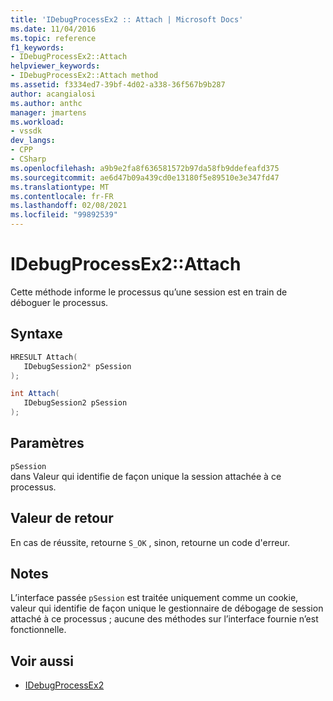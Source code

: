 ```yaml
---
title: 'IDebugProcessEx2 :: Attach | Microsoft Docs'
ms.date: 11/04/2016
ms.topic: reference
f1_keywords:
- IDebugProcessEx2::Attach
helpviewer_keywords:
- IDebugProcessEx2::Attach method
ms.assetid: f3334ed7-39bf-4d02-a338-36f567b9b287
author: acangialosi
ms.author: anthc
manager: jmartens
ms.workload:
- vssdk
dev_langs:
- CPP
- CSharp
ms.openlocfilehash: a9b9e2fa8f636581572b97da58fb9ddefeafd375
ms.sourcegitcommit: ae6d47b09a439cd0e13180f5e89510e3e347fd47
ms.translationtype: MT
ms.contentlocale: fr-FR
ms.lasthandoff: 02/08/2021
ms.locfileid: "99892539"
---
```

# <a name="idebugprocessex2attach"></a>IDebugProcessEx2::Attach
Cette méthode informe le processus qu’une session est en train de déboguer le processus.

## <a name="syntax"></a>Syntaxe

```cpp
HRESULT Attach( 
   IDebugSession2* pSession
);
```

```csharp
int Attach(
   IDebugSession2 pSession
);
```

## <a name="parameters"></a>Paramètres
`pSession`\
dans Valeur qui identifie de façon unique la session attachée à ce processus.

## <a name="return-value"></a>Valeur de retour
 En cas de réussite, retourne `S_OK` , sinon, retourne un code d'erreur.

## <a name="remarks"></a>Notes
 L’interface passée `pSession` est traitée uniquement comme un cookie, valeur qui identifie de façon unique le gestionnaire de débogage de session attaché à ce processus ; aucune des méthodes sur l’interface fournie n’est fonctionnelle.

## <a name="see-also"></a>Voir aussi
- [IDebugProcessEx2](../../../extensibility/debugger/reference/idebugprocessex2.md)
